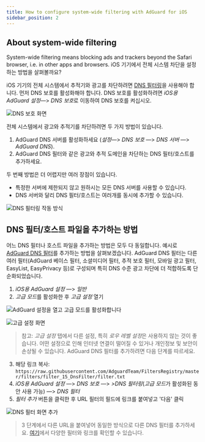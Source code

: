 ```yaml
---
title: How to configure system-wide filtering with AdGuard for iOS
sidebar_position: 2
---
```


## About system-wide filtering

System-wide filtering means blocking ads and trackers beyond the Safari browser, i.e. in other apps and browsers. iOS 기기에서 전체 시스템 차단을 설정하는 방법을 살펴볼까요?

iOS 기기의 전체 시스템에서 추적기와 광고를 차단하려면 [DNS 필터링](https://adguard-dns.io/kb/general/dns-filtering/)을 사용해야 합니다. 먼저 DNS 보호를 활성화해야 합니다. DNS 보호를 활성화하려면 *iOS용 AdGuard 설정*—> *DNS 보호*로 이동하여 DNS 보호를 켜십시오.

![DNS 보호 화면](https://cdn.adguard.com/public/Adguard/Blog/ios_dns_protection.PNG)

전체 시스템에서 광고와 추적기를 차단하려면 두 가지 방법이 있습니다.

1. AdGuard DNS 서버를 활성화하세요 (*설정*—> *DNS 보호* —> *DNS 서버* —> *AdGuard DNS*).
2. AdGuard DNS 필터와 같은 광고와 추적 도메인을 차단하는 DNS 필터/호스트를 추가하세요.

두 번째 방법은 더 어렵지만 여러 장점이 있습니다.

* 특정한 서버에 제한되지 않고 원하시는 모든 DNS 서버를 사용할 수 있습니다.
* DNS 서버와 달리 DNS 필터/호스트는 여러개를 동시에 추가할 수 있습니다.

![DNS 필터링 작동 방식](https://cdn.adguard.com/public/Adguard/kb/DNS_filtering/how_dns_filtering_works_en.png)

## DNS 필터/호스트 파일을 추가하는 방법

어느 DNS 필터나 호스트 파일을 추가하는 방법은 모두 다 동일합니다. 예시로 [AdGuard DNS 필터](https://github.com/AdguardTeam/AdguardSDNSFilter)를 추가하는 방법을 살펴보겠습니다. AdGuard DNS 필터는 다른 여러 필터(AdGuard 베이스 필터, 소셜미디어 필터, 추적 보호 필터, 모바일 광고 필터, EasyList, EasyPrivacy 등)로 구성되며 특히 DNS 수준 광고 차단에 더 적합하도록 단순화되었습니다.

1. *iOS용 AdGuard 설정* —> *일반*
2. *고급 모드*를 활성화한 후 *고급 설정* 열기

![AdGuard 설정을 열고 고급 모드를 활성화합니다](https://cdn.adguard.com/public/Adguard/Release_notes/iOS/v4.0/advanced_mode_en.jpg)

![고급 설정 화면](https://cdn.adguard.com/public/Adguard/Blog/ios_advanced_settings.PNG)

> 참고: *고급 설정* 탭에서 다른 설정, 특히 *로우 레벨 설정*은 사용하지 않는 것이 좋습니다. 어떤 설정으로 인해 인터넷 연결이 떨어질 수 있거나 개인정보 및 보안이 손상될 수 있습니다. AdGuard DNS 필터를 추가하려면 다음 단계를 따르세요.

3. 해당 링크 복사: `https://raw.githubusercontent.com/AdguardTeam/FiltersRegistry/master/filters/filter_15_DnsFilter/filter.txt`
4. *iOS용 AdGuard 설정* —> *DNS 보호* —> *>DNS 필터링*(*고급 모드*가 활성화된 동안 사용 가능) —> *DNS 필터*
5. *필터 추가* 버튼을 클릭한 후 URL 필터의 필드에 링크를 붙여넣고 '다음' 클릭

![DNS 필터 화면 추가](https://cdn.adguard.com/public/Adguard/Blog/ios_adding_a_filter.PNG)

> 3 단계에서 다른 URL을 붙여넣어 동일한 방식으로 다른 DNS 필터를 추가하세요. [여기](https://filterlists.com)에서 다양한 필터와 링크를 확인할 수 있습니다.
